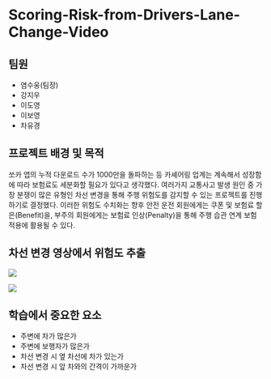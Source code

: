 # Scoring-Risk-from-Drivers-Lane-Change-Video

## 팀원
* 염수웅(팀장)
* 강지우
* 이도영
* 이보영
* 차유경

## 프로젝트 배경 및 목적

쏘카 앱의 누적 다운로드 수가 1000만을 돌파하는 등 카셰어링 업계는 계속해서 성장함에 따라 보험료도 세분화할 필요가 있다고 생각했다. 여러가지 교통사고 발생 원인 중 가장 분쟁이 많은 유형인 차선 변경을 통해 주행 위험도를 감지할 수 있는 프로젝트를 진행하기로 결정했다. 이러한 위험도 수치화는 향후 안전 운전 회원에게는 쿠폰 및 보험료 할은(Benefit)을, 부주의 회원에게는 보험료 인상(Penalty)을 통해 주행 습관 연계 보험 적용에 활용될 수 있다.
 
## 차선 변경 영상에서 위험도 추출
<p align = “center”>
<img src = “https://github.com/ykcha0608/Scoring-Risk-from-Drivers-Lane-Change-Video/issues/1#issue-1304787861”>
</p>
<p align = “center”>
<img src = “![compressed_KakaoTalk_20220714](https://user-images.githubusercontent.com/93107210/178989887-1e506f12-beea-4266-9140-aff5b508ea41.gif)”>
</p>


## 학습에서 중요한 요소
* 주변에 차가 많은가
* 주변에 보행자가 많은가
* 차선 변경 시 옆 차선에 차가 있는가
* 차선 변경 시 앞 차와의 간격이 가까운가

